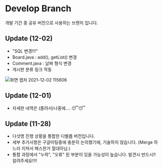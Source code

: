 # Develop Branch
개발 기간 중 공유 버전으로 사용하는 브랜치 입니다.

## Update (12-02)
- "SQL 변경!!!"
- Board.java : add(), getList() 변경
- Comment.java : 날짜 형식 변경
- 게시판 분류 링크 작동

![화면 캡처 2021-12-02 115606](https://user-images.githubusercontent.com/86813319/144349399-d1ce6ede-a217-4379-acd3-130116bb7c52.png)

## Update (12-01)
- 자세한 내역은 (졸려서)나중에.... :sleeping::sleeping:

## Update (11-28)
- 다섯명 진행 상황을 통합한 디벨롭 버전입니다.
- 세부 추가사항은 구글미팅중에 충분히 논의했기에, 기술하지 않습니다. (Merge 하느라 지쳐서 패스한거 절대아님.)
- 통합 과정에서 "누락", "오류" 된 부분이 있을 가능성이 높습니다. 발견시 반드시!! 알려주세요!!!!



